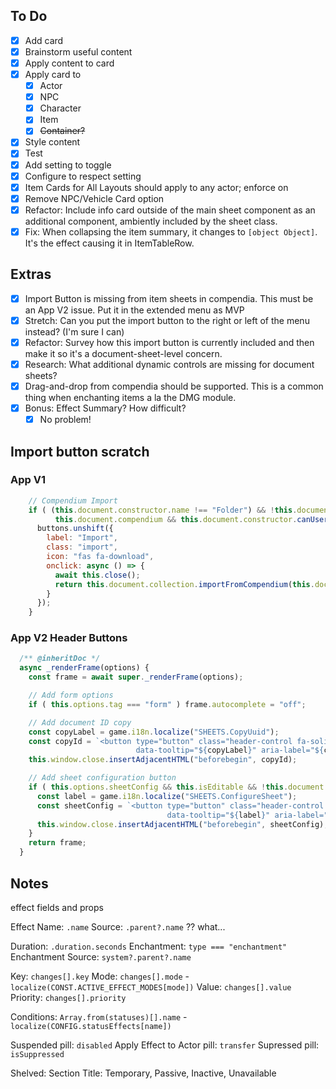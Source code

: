 ## To Do

- [x] Add card
- [x] Brainstorm useful content
- [x] Apply content to card
- [x] Apply card to 
  - [x] Actor
  - [x] NPC
  - [x] Character
  - [x] Item
  - [x] ~~Container?~~
- [x] Style content
- [x] Test
- [x] Add setting to toggle
- [x] Configure to respect setting
- [x] Item Cards for All Layouts should apply to any actor; enforce on 
- [x] Remove NPC/Vehicle Card option
- [x] Refactor: Include info card outside of the main sheet component as an additional component, ambiently included by the sheet class.
- [x] Fix: When collapsing the item summary, it changes to `[object Object]`. It's the effect causing it in ItemTableRow.

## Extras

- [x] Import Button is missing from item sheets in compendia. This must be an App V2 issue. Put it in the extended menu as MVP
- [x] Stretch: Can you put the import button to the right or left of the menu instead? (I'm sure I can)
- [x] Refactor: Survey how this import button is currently included and then make it so it's a document-sheet-level concern.
- [x] Research: What additional dynamic controls are missing for document sheets?
- [x] Drag-and-drop from compendia should be supported. This is a common thing when enchanting items a la the DMG module.
- [x] Bonus: Effect Summary? How difficult?
  - [x] No problem!

## Import button scratch

### App V1

```js
    // Compendium Import
    if ( (this.document.constructor.name !== "Folder") && !this.document.isEmbedded &&
          this.document.compendium && this.document.constructor.canUserCreate(game.user) ) {
      buttons.unshift({
        label: "Import",
        class: "import",
        icon: "fas fa-download",
        onclick: async () => {
          await this.close();
          return this.document.collection.importFromCompendium(this.document.compendium, this.document.id);
        }
      });
    }
```

### App V2 Header Buttons

```js
  /** @inheritDoc */
  async _renderFrame(options) {
    const frame = await super._renderFrame(options);

    // Add form options
    if ( this.options.tag === "form" ) frame.autocomplete = "off";

    // Add document ID copy
    const copyLabel = game.i18n.localize("SHEETS.CopyUuid");
    const copyId = `<button type="button" class="header-control fa-solid fa-passport" data-action="copyUuid"
                            data-tooltip="${copyLabel}" aria-label="${copyLabel}"></button>`;
    this.window.close.insertAdjacentHTML("beforebegin", copyId);

    // Add sheet configuration button
    if ( this.options.sheetConfig && this.isEditable && !this.document.getFlag("core", "sheetLock") ) {
      const label = game.i18n.localize("SHEETS.ConfigureSheet");
      const sheetConfig = `<button type="button" class="header-control fa-solid fa-cog" data-action="configureSheet"
                                   data-tooltip="${label}" aria-label="${label}"></button>`;
      this.window.close.insertAdjacentHTML("beforebegin", sheetConfig);
    }
    return frame;
  }
```

## Notes

effect fields and props

Effect Name: `.name`
Source: `.parent?.name` ?? what...

Duration: `.duration.seconds`
Enchantment: `type === "enchantment"`
Enchantment Source: `system?.parent?.name`

Key: `changes[].key`
Mode: `changes[].mode` - `localize(CONST.ACTIVE_EFFECT_MODES[mode])`
Value:  `changes[].value`
Priority: `changes[].priority`

Conditions: `Array.from(statuses)[].name` - `localize(CONFIG.statusEffects[name])` 

Suspended pill: `disabled`
Apply Effect to Actor pill: `transfer`
Supressed pill: `isSuppressed`


Shelved:
Section Title: Temporary, Passive, Inactive, Unavailable